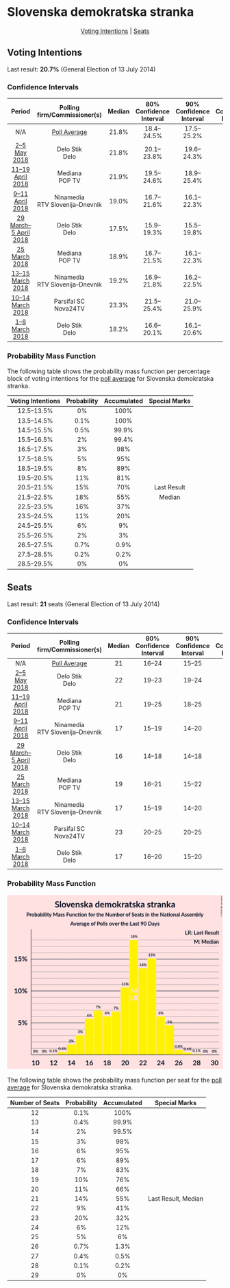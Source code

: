 # Slovenska demokratska stranka

<p align="center"><a href="#voting-intentions">Voting Intentions</a> | <a href="#seats">Seats</a></p>

## Voting Intentions

Last result: **20.7%** (General Election of 13 July 2014)

### Confidence Intervals

| Period     | Polling firm/Commissioner(s) | Median | 80% Confidence Interval | 90% Confidence Interval | 95% Confidence Interval | 99% Confidence Interval |
|:----------:|:----------------:|:-----------:|:-----------------------:|:-----------------------:|:-----------------------:|:-----------------------:|
| N/A | [Poll Average](average.html) | 21.8% | 18.4–24.5% | 17.5–25.2% | 16.7–25.8% | 15.4–27.0% |
| [2–5 May 2018](2018-05-05-DeloStik.html) | Delo Stik <br> Delo | 21.8% | 20.1–23.8% | 19.6–24.3% | 19.2–24.8% | 18.4–25.7% |
| [11–19 April 2018](2018-04-19-Mediana.html) | Mediana <br> POP TV | 21.9% | 19.5–24.6% | 18.9–25.4% | 18.3–26.0% | 17.2–27.4% |
| [9–11 April 2018](2018-04-11-Ninamedia.html) | Ninamedia <br> RTV Slovenija–Dnevnik | 19.0% | 16.7–21.6% | 16.1–22.3% | 15.5–23.0% | 14.5–24.3% |
| [29 March–5 April 2018](2018-04-05-DeloStik.html) | Delo Stik <br> Delo | 17.5% | 15.9–19.3% | 15.5–19.8% | 15.1–20.3% | 14.3–21.1% |
| [25 March 2018](2018-03-25-Mediana.html) | Mediana <br> POP TV | 18.9% | 16.7–21.5% | 16.1–22.3% | 15.5–22.9% | 14.5–24.2% |
| [13–15 March 2018](2018-03-15-Ninamedia.html) | Ninamedia <br> RTV Slovenija–Dnevnik | 19.2% | 16.9–21.8% | 16.2–22.5% | 15.7–23.2% | 14.7–24.5% |
| [10–14 March 2018](2018-03-14-ParsifalSC.html) | Parsifal SC <br> Nova24TV | 23.3% | 21.5–25.4% | 21.0–25.9% | 20.5–26.4% | 19.6–27.4% |
| [1–8 March 2018](2018-03-08-DeloStik.html) | Delo Stik <br> Delo | 18.2% | 16.6–20.1% | 16.1–20.6% | 15.7–21.0% | 15.0–21.9% |

### Probability Mass Function

The following table shows the probability mass function per percentage block of voting intentions for the [poll average](average.html) for Slovenska demokratska stranka.

| Voting Intentions | Probability | Accumulated | Special Marks |
|:-----------------:|:-----------:|:-----------:|:-------------:|
| 12.5–13.5% | 0% | 100% |  |
| 13.5–14.5% | 0.1% | 100% |  |
| 14.5–15.5% | 0.5% | 99.9% |  |
| 15.5–16.5% | 2% | 99.4% |  |
| 16.5–17.5% | 3% | 98% |  |
| 17.5–18.5% | 5% | 95% |  |
| 18.5–19.5% | 8% | 89% |  |
| 19.5–20.5% | 11% | 81% |  |
| 20.5–21.5% | 15% | 70% | Last Result |
| 21.5–22.5% | 18% | 55% | Median |
| 22.5–23.5% | 16% | 37% |  |
| 23.5–24.5% | 11% | 20% |  |
| 24.5–25.5% | 6% | 9% |  |
| 25.5–26.5% | 2% | 3% |  |
| 26.5–27.5% | 0.7% | 0.9% |  |
| 27.5–28.5% | 0.2% | 0.2% |  |
| 28.5–29.5% | 0% | 0% |  |


## Seats

Last result: **21** seats (General Election of 13 July 2014)

### Confidence Intervals

| Period     | Polling firm/Commissioner(s) | Median | 80% Confidence Interval | 90% Confidence Interval | 95% Confidence Interval | 99% Confidence Interval |
|:----------:|:----------------:|:------:|:-----------------------:|:-----------------------:|:-----------------------:|:-----------------------:|
| N/A | [Poll Average](average.html) | 21 | 16–24 | 15–25 | 15–25 | 13–27 |
| [2–5 May 2018](2018-05-05-DeloStik.html) | Delo Stik <br> Delo | 22 | 19–23 | 19–24 | 18–24 | 17–25 |
| [11–19 April 2018](2018-04-19-Mediana.html) | Mediana <br> POP TV | 21 | 19–25 | 18–25 | 17–25 | 17–27 |
| [9–11 April 2018](2018-04-11-Ninamedia.html) | Ninamedia <br> RTV Slovenija–Dnevnik | 17 | 15–19 | 14–20 | 14–20 | 13–21 |
| [29 March–5 April 2018](2018-04-05-DeloStik.html) | Delo Stik <br> Delo | 16 | 14–18 | 14–18 | 14–19 | 13–20 |
| [25 March 2018](2018-03-25-Mediana.html) | Mediana <br> POP TV | 19 | 16–21 | 15–22 | 15–23 | 14–24 |
| [13–15 March 2018](2018-03-15-Ninamedia.html) | Ninamedia <br> RTV Slovenija–Dnevnik | 17 | 15–19 | 14–20 | 14–21 | 13–22 |
| [10–14 March 2018](2018-03-14-ParsifalSC.html) | Parsifal SC <br> Nova24TV | 23 | 20–25 | 20–25 | 20–25 | 19–27 |
| [1–8 March 2018](2018-03-08-DeloStik.html) | Delo Stik <br> Delo | 17 | 16–20 | 15–20 | 15–21 | 14–21 |

### Probability Mass Function

![Graph with seats probability mass function not yet produced](average-seats-pmf-slovenskademokratskastranka.png "Seats Probability Mass Function")

The following table shows the probability mass function per seat for the [poll average](average.html) for Slovenska demokratska stranka.

| Number of Seats | Probability | Accumulated | Special Marks |
|:---------------:|:-----------:|:-----------:|:-------------:|
| 12 | 0.1% | 100% |  |
| 13 | 0.4% | 99.9% |  |
| 14 | 2% | 99.5% |  |
| 15 | 3% | 98% |  |
| 16 | 6% | 95% |  |
| 17 | 6% | 89% |  |
| 18 | 7% | 83% |  |
| 19 | 10% | 76% |  |
| 20 | 11% | 66% |  |
| 21 | 14% | 55% | Last Result, Median |
| 22 | 9% | 41% |  |
| 23 | 20% | 32% |  |
| 24 | 6% | 12% |  |
| 25 | 5% | 6% |  |
| 26 | 0.7% | 1.3% |  |
| 27 | 0.4% | 0.5% |  |
| 28 | 0.1% | 0.2% |  |
| 29 | 0% | 0% |  |


